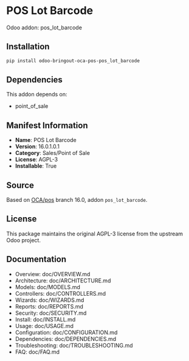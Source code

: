 # POS Lot Barcode

Odoo addon: pos_lot_barcode

## Installation

```bash
pip install odoo-bringout-oca-pos-pos_lot_barcode
```

## Dependencies

This addon depends on:
- point_of_sale

## Manifest Information

- **Name**: POS Lot Barcode
- **Version**: 16.0.1.0.1
- **Category**: Sales/Point of Sale
- **License**: AGPL-3
- **Installable**: True

## Source

Based on [OCA/pos](https://github.com/OCA/pos) branch 16.0, addon `pos_lot_barcode`.

## License

This package maintains the original AGPL-3 license from the upstream Odoo project.

## Documentation

- Overview: doc/OVERVIEW.md
- Architecture: doc/ARCHITECTURE.md
- Models: doc/MODELS.md
- Controllers: doc/CONTROLLERS.md
- Wizards: doc/WIZARDS.md
- Reports: doc/REPORTS.md
- Security: doc/SECURITY.md
- Install: doc/INSTALL.md
- Usage: doc/USAGE.md
- Configuration: doc/CONFIGURATION.md
- Dependencies: doc/DEPENDENCIES.md
- Troubleshooting: doc/TROUBLESHOOTING.md
- FAQ: doc/FAQ.md
